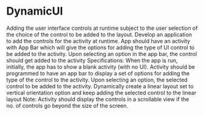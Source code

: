# DynamicUI

Adding the user interface controls at runtime subject to the user selection of the
choice of the control to be added to the layout.
Develop an application to add the controls for the activity at runtime. App should
have an activity with App Bar which will give the options for adding the type of UI
control to be added to the activity.
Upon selecting an option in the app bar, the control should get added to the activity
Specifications:
When the app is run, initially, the app has to show a blank activity (with no UI).
Activity should be programmed to have an app bar to display a set of options for
adding the type of the control to the activity. Upon selecting an option, the selected
control to be added to the activity. Dynamically create a linear layout set to vertical
orientation option and keep adding the selected control to the linear layout
Note: Activity should display the controls in a scrollable view if the no. of controls
go beyond the size of the screen.
